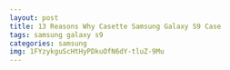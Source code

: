```yaml
---
layout: post
title: 13 Reasons Why Casette Samsung Galaxy S9 Case
tags: samsung galaxy s9
categories: samsung
img: 1FYzykguScHtHyPDkuOfN6dY-tluZ-9Mu
---
```

